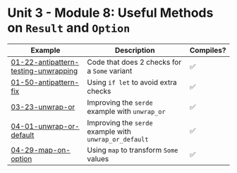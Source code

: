 # Unit 3 - Module 8: Useful Methods on `Result` and `Option`

| Example | Description | Compiles? |
|---------|-------------|-----------|
| [01-22-antipattern-testing-unwrapping](01-22-antipattern-testing-unwrapping) | Code that does 2 checks for a `Some` variant | ✅ |
| [01-50-antipattern-fix](01-50-antipattern-fix) | Using `if let` to avoid extra checks | ✅ |
| [03-23-unwrap-or](03-23-unwrap-or) | Improving the `serde` example with `unwrap_or` | ✅ |
| [04-01-unwrap-or-default](04-01-unwrap-or-default) | Improving the `serde` example with `unwrap_or_default` | ✅ |
| [04-29-map-on-option](04-29-map-on-option) | Using `map` to transform `Some` values | ✅ |
